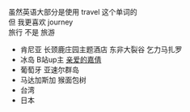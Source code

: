 虽然英语大部分是使用 travel 这个单词的  
但 我更喜欢 journey  
旅行 不是 旅游  



- 肯尼亚 长颈鹿庄园主题酒店   东非大裂谷 乞力马扎罗
- 冰岛  B站up主 [亲爱的嘉倩](https://space.bilibili.com/388362147)  
- 葡萄牙 亚速尔群岛
- 马达加斯加 猴面包树
- 台湾
- 日本

